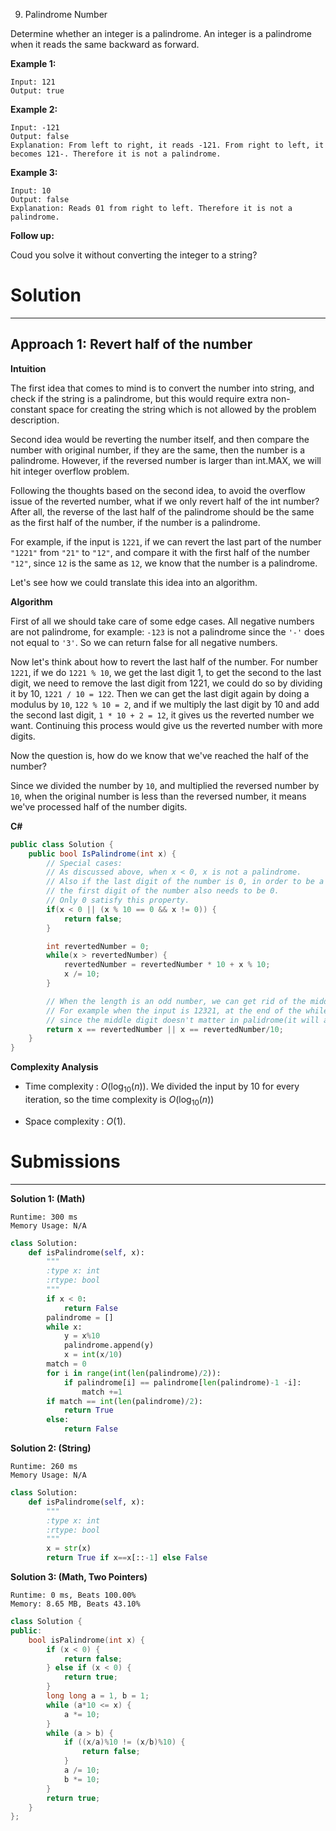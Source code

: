 9. Palindrome Number

Determine whether an integer is a palindrome. An integer is a palindrome when it reads the same backward as forward.

**Example 1:**
```
Input: 121
Output: true
```

**Example 2:**
```
Input: -121
Output: false
Explanation: From left to right, it reads -121. From right to left, it becomes 121-. Therefore it is not a palindrome.
```

**Example 3:**
```
Input: 10
Output: false
Explanation: Reads 01 from right to left. Therefore it is not a palindrome.
```

**Follow up:**

Coud you solve it without converting the integer to a string?

# Solution
---
## Approach 1: Revert half of the number
**Intuition**

The first idea that comes to mind is to convert the number into string, and check if the string is a palindrome, but this would require extra non-constant space for creating the string which is not allowed by the problem description.

Second idea would be reverting the number itself, and then compare the number with original number, if they are the same, then the number is a palindrome. However, if the reversed number is larger than $\text{int.MAX}$, we will hit integer overflow problem.

Following the thoughts based on the second idea, to avoid the overflow issue of the reverted number, what if we only revert half of the $\text{int}$ number? After all, the reverse of the last half of the palindrome should be the same as the first half of the number, if the number is a palindrome.

For example, if the input is `1221`, if we can revert the last part of the number `"1221"` from `"21"` to `"12"`, and compare it with the first half of the number `"12"`, since `12` is the same as `12`, we know that the number is a palindrome.

Let's see how we could translate this idea into an algorithm.

**Algorithm**

First of all we should take care of some edge cases. All negative numbers are not palindrome, for example: `-123` is not a palindrome since the `'-'` does not equal to `'3'`. So we can return false for all negative numbers.

Now let's think about how to revert the last half of the number. For number `1221`, if we do `1221 % 10`, we get the last digit 1, to get the second to the last digit, we need to remove the last digit from 1221, we could do so by dividing it by 10, `1221 / 10 = 122`. Then we can get the last digit again by doing a modulus by `10`, `122 % 10 = 2`, and if we multiply the last digit by 10 and add the second last digit, `1 * 10 + 2 = 12`, it gives us the reverted number we want. Continuing this process would give us the reverted number with more digits.

Now the question is, how do we know that we've reached the half of the number?

Since we divided the number by `10`, and multiplied the reversed number by `10`, when the original number is less than the reversed number, it means we've processed half of the number digits.

**C#**
```c#
public class Solution {
    public bool IsPalindrome(int x) {
        // Special cases:
        // As discussed above, when x < 0, x is not a palindrome.
        // Also if the last digit of the number is 0, in order to be a palindrome,
        // the first digit of the number also needs to be 0.
        // Only 0 satisfy this property.
        if(x < 0 || (x % 10 == 0 && x != 0)) {
            return false;
        }

        int revertedNumber = 0;
        while(x > revertedNumber) {
            revertedNumber = revertedNumber * 10 + x % 10;
            x /= 10;
        }

        // When the length is an odd number, we can get rid of the middle digit by revertedNumber/10
        // For example when the input is 12321, at the end of the while loop we get x = 12, revertedNumber = 123,
        // since the middle digit doesn't matter in palidrome(it will always equal to itself), we can simply get rid of it.
        return x == revertedNumber || x == revertedNumber/10;
    }
}
```

**Complexity Analysis**

* Time complexity : $O(\log_{10}(n))$. We divided the input by 10 for every iteration, so the time complexity is $O(\log_{10}(n))$

* Space complexity : $O(1)$.

# Submissions
---
**Solution 1: (Math)**
```
Runtime: 300 ms
Memory Usage: N/A
```
```python
class Solution:
    def isPalindrome(self, x):
        """
        :type x: int
        :rtype: bool
        """
        if x < 0:
            return False
        palindrome = []
        while x:
            y = x%10
            palindrome.append(y)
            x = int(x/10)
        match = 0
        for i in range(int(len(palindrome)/2)):
            if palindrome[i] == palindrome[len(palindrome)-1 -i]:
                match +=1
        if match == int(len(palindrome)/2):
            return True
        else:
            return False
```

**Solution 2: (String)**
```
Runtime: 260 ms
Memory Usage: N/A
```
```python
class Solution:
    def isPalindrome(self, x):
        """
        :type x: int
        :rtype: bool
        """
        x = str(x)
        return True if x==x[::-1] else False
```

**Solution 3: (Math, Two Pointers)**
```
Runtime: 0 ms, Beats 100.00%
Memory: 8.65 MB, Beats 43.10%
```
```c++
class Solution {
public:
    bool isPalindrome(int x) {
        if (x < 0) {
            return false;
        } else if (x < 0) {
            return true;
        }
        long long a = 1, b = 1;
        while (a*10 <= x) {
            a *= 10;
        }
        while (a > b) {
            if ((x/a)%10 != (x/b)%10) {
                return false;
            }
            a /= 10;
            b *= 10;
        }
        return true;
    }
};
```
